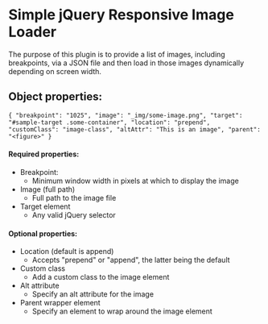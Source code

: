 # Simple jQuery Responsive Image Loader

The purpose of this plugin is to provide a list of images, including breakpoints, via a JSON file and then load in those images dynamically depending on screen width.

## Object properties:

`{
	"breakpoint": "1025",
	"image": "_img/some-image.png",
	"target": "#sample-target .some-container",
	"location": "prepend",
	"customClass": "image-class",
	"altAttr": "This is an image",
	"parent": "<figure>"
}`

#### Required properties:
- Breakpoint:
	- Minimum window width in pixels at which to display the image
- Image (full path)
	- Full path to the image file
- Target element
	- Any valid jQuery selector

#### Optional properties:
- Location (default is append)
	- Accepts "prepend" or "append", the latter being the default
- Custom class
	- Add a custom class to the image element
- Alt attribute
	- Specify an alt attribute for the image
- Parent wrapper element
	- Specify an element to wrap around the image element